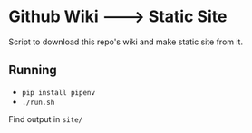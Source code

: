 # Github Wiki ---> Static Site

Script to download this repo's wiki and make static site from it.


## Running

- `pip install pipenv`
- `./run.sh`

Find output in `site/`
